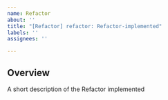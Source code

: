 ```yaml
---
name: Refactor
about: ''
title: "[Refactor] refactor: Refactor-implemented"
labels: ''
assignees: ''

---
```



## Overview

A short description of the Refactor implemented